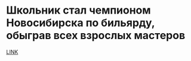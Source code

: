 # Школьник стал чемпионом Новосибирска по бильярду, обыграв всех взрослых мастеров



[LINK](https://varlamov.ru/3173956.html)